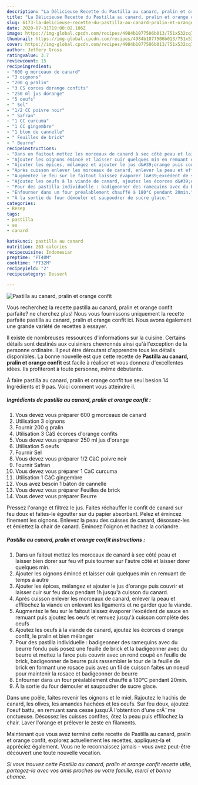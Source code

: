 ```yaml
---
description: "La Délicieuse Recette du Pastilla au canard, pralin et orange confit"
title: "La Délicieuse Recette du Pastilla au canard, pralin et orange confit"
slug: 6173-la-delicieuse-recette-du-pastilla-au-canard-pralin-et-orange-confit
date: 2020-07-31T19:00:02.106Z
image: https://img-global.cpcdn.com/recipes/4984b1077506b013/751x532cq70/pastilla-au-canard-pralin-et-orange-confit-photo-principale-de-la-recette.jpg
thumbnail: https://img-global.cpcdn.com/recipes/4984b1077506b013/751x532cq70/pastilla-au-canard-pralin-et-orange-confit-photo-principale-de-la-recette.jpg
cover: https://img-global.cpcdn.com/recipes/4984b1077506b013/751x532cq70/pastilla-au-canard-pralin-et-orange-confit-photo-principale-de-la-recette.jpg
author: Jeffery Gross
ratingvalue: 3.7
reviewcount: 15
recipeingredient:
- "600 g morceaux de canard"
- "3 oignons"
- "200 g pralin"
- "3 CS corces dorange confits"
- "250 ml jus dorange"
- "5 oeufs"
- " Sel"
- "1/2 CC poivre noir"
- " Safran"
- "1 CC curcuma"
- "1 CC gingembre"
- "1 bton de cannelle"
- " Feuilles de brick"
- " Beurre"
recipeinstructions:
- "Dans un faitout mettez les morceaux de canard à sec côté peau et laisser bien dorer sur feu vif puis tourner sur l&#39;autre côté et laisser dorer quelques min."
- "Ajouter les oignons émincé et laisser cuir quelques min en remuant de temps à autre"
- "Ajouter les épices, mélangez et ajouter le jus d&#39;orange puis couvrir et laisser cuir sur feu doux pendant 1h jusqu&#39;à cuisson du canard."
- "Après cuisson enlever les morceaux de canard, enlever la peau et effilochez la viande en enlevant les ligaments et ne garder que la viande."
- "Augmentez le feu sur le faitout laissez évaporer l&#39;excédent de sauce en remuant puis ajoutez les oeufs et remuez jusqu&#39;à cuisson complète des oeufs"
- "Ajoutez les oeufs à la viande de canard, ajoutez les écorces d&#39;orange confit, le pralin et bien mélanger"
- "Pour des pastilla individuelle : badigeonner des ramequins avec du beurre fondu puis posez une feuille de brick et la badigeonner avec du beurre et mettez la farce puis couvrir avec un rond coupé en feuille de brick, badigeonner de beurre puis rassembler le tour de la feuille de brick en formant une rosace puis avec un fil de cuisson faites un noeud pour maintenir la rosace et badigeonner de beurre"
- "Enfourner dans un four préalablement chauffé à 180°C pendant 20min."
- "À la sortie du four démouler et saupoudrer de sucre glace."
categories:
- Resep
tags:
- pastilla
- au
- canard

katakunci: pastilla au canard 
nutrition: 263 calories
recipecuisine: Indonesian
preptime: "PT40M"
cooktime: "PT32M"
recipeyield: "2"
recipecategory: Dessert

---
```



![Pastilla au canard, pralin et orange confit](https://img-global.cpcdn.com/recipes/4984b1077506b013/751x532cq70/pastilla-au-canard-pralin-et-orange-confit-photo-principale-de-la-recette.jpg)

Vous recherchez la recette pastilla au canard, pralin et orange confit parfaite? ne cherchez plus! Nous vous fournissons uniquement la recette parfaite pastilla au canard, pralin et orange confit ici. Nous avons également une grande variété de recettes à essayer.

Il existe de nombreuses ressources d'informations sur la cuisine. Certains détails sont destinés aux cuisiniers chevronnés ainsi qu'à l'exception de la personne ordinaire. Il peut être déroutant d'apprendre tous les détails disponibles. La bonne nouvelle est que cette recette de <strong> Pastilla au canard, pralin et orange confit </strong> est facile à réaliser et vous donnera d'excellentes idées. Ils profiteront à toute personne, même débutante.

<!--inarticleads1-->

À faire pastilla au canard, pralin et orange confit tue seul besion 14 Ingrédients et 9 pas. Voici comment vous atteindre il.

##### Ingrédients de pastilla au canard, pralin et orange confit :

1. Vous devez vous préparer 600 g morceaux de canard
1. Utilisation 3 oignons
1. Fournir 200 g pralin
1. Utilisation 3 CàS écorces d&#39;orange confits
1. Vous devez vous préparer 250 ml jus d&#39;orange
1. Utilisation 5 oeufs
1. Fournir  Sel
1. Vous devez vous préparer 1/2 CàC poivre noir
1. Fournir  Safran
1. Vous devez vous préparer 1 CàC curcuma
1. Utilisation 1 CàC gingembre
1. Vous avez besoin 1 bâton de cannelle
1. Vous devez vous préparer  Feuilles de brick
1. Vous devez vous préparer  Beurre


Pressez l&#39;orange et filtrez le jus. Faites réchauffer le confit de canard sur feu doux et faites-le égoutter sur du papier absorbant. Pelez et émincez finement les oignons. Enlevez la peau des cuisses de canard, désossez-les et émiettez la chair de canard. Émincez l&#39;oignon et hachez la coriandre. 

<!--inarticleads2-->

##### Pastilla au canard, pralin et orange confit instructions :

1. Dans un faitout mettez les morceaux de canard à sec côté peau et laisser bien dorer sur feu vif puis tourner sur l&#39;autre côté et laisser dorer quelques min.
1. Ajouter les oignons émincé et laisser cuir quelques min en remuant de temps à autre
1. Ajouter les épices, mélangez et ajouter le jus d&#39;orange puis couvrir et laisser cuir sur feu doux pendant 1h jusqu&#39;à cuisson du canard.
1. Après cuisson enlever les morceaux de canard, enlever la peau et effilochez la viande en enlevant les ligaments et ne garder que la viande.
1. Augmentez le feu sur le faitout laissez évaporer l&#39;excédent de sauce en remuant puis ajoutez les oeufs et remuez jusqu&#39;à cuisson complète des oeufs
1. Ajoutez les oeufs à la viande de canard, ajoutez les écorces d&#39;orange confit, le pralin et bien mélanger
1. Pour des pastilla individuelle : badigeonner des ramequins avec du beurre fondu puis posez une feuille de brick et la badigeonner avec du beurre et mettez la farce puis couvrir avec un rond coupé en feuille de brick, badigeonner de beurre puis rassembler le tour de la feuille de brick en formant une rosace puis avec un fil de cuisson faites un noeud pour maintenir la rosace et badigeonner de beurre
1. Enfourner dans un four préalablement chauffé à 180°C pendant 20min.
1. À la sortie du four démouler et saupoudrer de sucre glace.


Dans une poêle, faites revenir les oignons et le miel. Rajoutez le hachis de canard, les olives, les amandes hachées et les oeufs. Sur feu doux, ajoutez l&#39;oeuf battu, en remuant sans cesse jusqu&#39;Ã l&#39;obtention d&#39;une crÃ¨me onctueuse. Désossez les cuisses confites, ôtez la peau puis effilochez la chair. Laver l&#39;orange et prélever le zeste en filaments. 

<!--inarticleads1-->

<p>
Maintenant que vous avez terminé cette recette de Pastilla au canard, pralin et orange confit, explorez actuellement les recettes, appliquez-la et appréciez également. Vous ne le reconnaissez jamais - vous avez peut-être découvert une toute nouvelle vocation.
</p>

<p>
<i>Si vous trouvez cette Pastilla au canard, pralin et orange confit recette utile, partagez-la avec vos amis proches ou votre famille, merci et bonne chance.</i>
</p>
